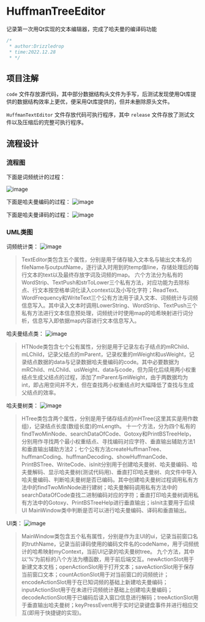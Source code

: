 # HuffmanTreeEditor

记录第一次用Qt实现的文本编辑器，完成了哈夫曼的编译码功能


```c++
/*
 * author:Drizzledrop
 * time:2022.12.28
 * */
```


## 项目注解

`code` 文件存放源代码，其中部分数据结构头文件为手写，后测试发现使用Qt库提供的数据结构效率上更优，便采用Qt库提供的，但并未删除原头文件。

`HuffmanTextEditor` 文件存放代码可执行程序，其中 `release` 文件存放了测试文件以及压缩后的完整可执行程序。



## 流程设计

### 流程图

下面是词频统计的过程：

![image](https://user-images.githubusercontent.com/95005094/233594743-86ad0928-1e7d-4c20-be29-7b5da08fbcea.png)







下面是哈夫曼编码的过程：
![image](https://user-images.githubusercontent.com/95005094/233594792-7a0c428d-8960-4360-be33-d94e08ce8b2f.png)








下面是哈夫曼译码的过程：
![image](https://user-images.githubusercontent.com/95005094/233594828-346ef16d-8096-4714-bb29-bf17529ec1e7.png)




### UML类图

词频统计类：
![image](https://user-images.githubusercontent.com/95005094/233598919-e28512e3-3a36-43af-9f2b-ffb61b849c33.png)


> TextEditor类包含五个属性，分别是用于储存输入文本名与输出文本名的fileName与outputName，逐行读入时用到的temp值line，存储处理后的每行文本的text以及最终存放字词及词频的map。
> 六个方法分为私有的WordStrip、TextPush和strToLower三个私有方法，对应功能为去除标点、行文本按空格单词化读入context以及小写化字符；ReadText、WordFrequency和WriteText三个公有方法用于读入文本、词频统计与词频信息写入。其中读入文本时调用LowerString、WordStrip、TextPush三个私有方法进行文本信息预处理，词频统计时使用map的哈希映射进行词分析，信息写入即依据map内容进行文本信息写入。





哈夫曼结点类：
![image](https://user-images.githubusercontent.com/95005094/233595607-1345fa5a-5bd7-4ffd-abce-304b02c6a1e8.png)

> HTNode类包含七个公有属性，分别是用于记录左右子结点的mRChild、mLChild，记录父结点的mParent，记录权重的mWeight和usWeight，记录结点数据的data与记录数据哈夫曼编码的code。其中必要数据为mRChild、mLChild、usWeight、data与code，但为简化后续用两小权重结点生成父结点的过程，添加了mParent与mWeight，由于两数据均为int，即占用空间并不大，但在查找两小权重结点时大幅降低了查找与生成父结点的效率。





哈夫曼树类：
![image](https://user-images.githubusercontent.com/95005094/233595273-40fef351-ca57-45e8-a72e-adcd7cbe6e22.png)

> HTree类包含两个属性，分别是用于储存结点的mHTree(这里其实是用作数组)，记录结点长度(数组长度)的mLength。
> 十一个方法，分为四个私有的findTwoMinNode、searchDataOfCode、Gotoxy和PrintBSTreeHelp，分别用作寻找两个最小权重结点、寻找编码对应字符、垂直输出辅助方法1和垂直输出辅助方法2；七个公有方法createHuffmanTree、huffmanCoding、huffmanDecoding、showHuffmanCode、PrintBSTree、WriteCode、isInit分别用于创建哈夫曼树、哈夫曼编码、哈夫曼解码、显示哈夫曼树(测试代码用)、垂直打印哈夫曼树、向文件中导入哈夫曼编码、判断哈夫曼树是否已编码。其中创建哈夫曼树过程调用私有方法中的findTwoMinNode进行建树；哈夫曼解码调用私有方法中的searchDataOfCode查找二进制编码对应的字符；垂直打印哈夫曼树调用私有方法中的Gotoxy、PrintBSTreeHelp进行垂直输出；isInit主要用于后续UI MainWindow类中判断是否可以进行哈夫曼编码、译码和垂直输出。





UI类：
![image](https://user-images.githubusercontent.com/95005094/233595556-e3799414-b251-4eaf-aaa3-2152755babd3.png)

> MainWindow类包含五个私有属性，分别是作为主UI的ui，记录当前窗口名的truthName，记录当前译码使用的编码文件名的codeName，用于词频统计的哈希映射myContext，当前UI记录的哈夫曼树tree。
> 九个方法，其中以‘%’为前标的八个方法为槽函数，用于前后端交互。newActionSlot用于新建文本文档；openActionSlot用于打开文本；saveActionSlot用于保存当前窗口文本；countActionSlot用于对当前窗口的词频统计；encodeActionSlot用于在已知词频的基础上新建哈夫曼编码；inputActionSlot用于在未进行词频统计基础上创建哈夫曼编码；decodeActionSlot用于已编码后读入窗口信息进行解码；treeActionSlot用于垂直输出哈夫曼树；keyPressEvent用于实时记录键盘事件并进行相应交互(即用于快捷键的实现)。

